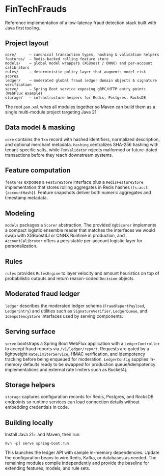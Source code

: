 # FinTechFrauds

Reference implementation of a low-latency fraud detection stack built with Java first tooling.

## Project layout

```
core/      – canonical transaction types, hashing & validation helpers
features/  – Redis-backed rolling feature store
models/    – global model wrappers (XGBoost / ONNX) and per-account calibrators
rules/     – deterministic policy layer that augments model risk scores
ledger/    – moderated global fraud ledger domain objects & signature verification
serve/     – Spring Boot service exposing gRPC/HTTP entry points (WebFlux example)
storage/   – infrastructure helpers for Redis, Postgres, RocksDB
```

The root `pom.xml` wires all modules together so Maven can build them as a single multi-module project targeting Java 21.

## Data model & masking

`core` contains the `Txn` record with hashed identifiers, normalized description, and optional merchant metadata. `Hashing` centralizes SHA-256 hashing with tenant-specific salts, while `TxnValidator` rejects malformed or future-dated transactions before they reach downstream systems.

## Feature computation

`features` exposes a `FeatureStore` interface plus a `RedisFeatureStore` implementation that stores rolling aggregates in Redis hashes (`fs:acct:{accountHash}`). Feature snapshots deliver both numeric aggregates and timestamp metadata.

## Modeling

`models` packages a `Scorer` abstraction. The provided `XgbScorer` implements a compact logistic ensemble reader that matches the interfaces we would swap with XGBoost4J or ONNX Runtime in production, and `AccountCalibrator` offers a persistable per-account logistic layer for personalization.

## Rules

`rules` provides `RulesEngine` to layer velocity and amount heuristics on top of probabilistic outputs and return reason-coded `Decision` objects.

## Moderated fraud ledger

`ledger` describes the moderated ledger schema (`FraudReportPayload`, `LedgerEntry`) and utilities such as `SignatureVerifier`, `LedgerQueue`, and `IdempotencyStore` interfaces used by serving components.

## Serving surface

`serve` bootstraps a Spring Boot WebFlux application with a `LedgerController` to accept fraud reports via `/v1/ledger/report`. Requests are gated by a lightweight `RateLimiterService`, HMAC verification, and idempotency tracking before being enqueued for moderation. `LedgerConfig` supplies in-memory defaults ready to be swapped for production queue/idempotency implementations and external rate limiters such as Bucket4j.

## Storage helpers

`storage` captures configuration records for Redis, Postgres, and RocksDB endpoints so runtime services can load connection details without embedding credentials in code.

## Building locally

Install Java 21+ and Maven, then run:

```
mvn -pl serve spring-boot:run
```

This launches the ledger API with sample in-memory dependencies. Update the configuration beans to wire Redis, Kafka, or databases as needed. The remaining modules compile independently and provide the baseline for extending features, models, and rule sets.
